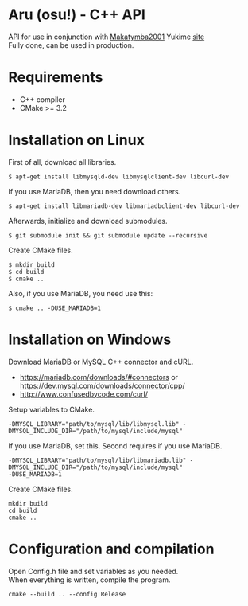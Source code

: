 # Aru (osu!) - C++ API

API for use in conjunction with [Makatymba2001](https://github.com/makatymba2001) Yukime [site](https://github.com/makatymba2001/WIP-Yukime-web)<br>
Fully done, can be used in production.<br>

# Requirements
- C++ compiler
- CMake >= 3.2

# Installation on Linux
First of all, download all libraries.
```
$ apt-get install libmysqld-dev libmysqlclient-dev libcurl-dev
```
If you use MariaDB, then you need download others.
```
$ apt-get install libmariadb-dev libmariadbclient-dev libcurl-dev
```
Afterwards, initialize and download submodules.
```
$ git submodule init && git submodule update --recursive
```
Create CMake files.
```
$ mkdir build
$ cd build
$ cmake ..
```

Also, if you use MariaDB, you need use this:
```
$ cmake .. -DUSE_MARIADB=1
```

# Installation on Windows
Download MariaDB or MySQL C++ connector and cURL.
- https://mariadb.com/downloads/#connectors or https://dev.mysql.com/downloads/connector/cpp/
- http://www.confusedbycode.com/curl/

Setup variables to CMake.
```
-DMYSQL_LIBRARY="path/to/mysql/lib/libmysql.lib" -DMYSQL_INCLUDE_DIR="/path/to/mysql/include/mysql"
```
If you use MariaDB, set this. Second requires if you use MariaDB.
```
-DMYSQL_LIBRARY="path/to/mysql/lib/libmariadb.lib" -DMYSQL_INCLUDE_DIR="/path/to/mysql/include/mysql"
-DUSE_MARIADB=1
```

Create CMake files.
```
mkdir build
cd build
cmake ..
```

# Configuration and compilation
Open Config.h file and set variables as you needed.</br>
When everything is written, compile the program.
```
cmake --build .. --config Release
```
